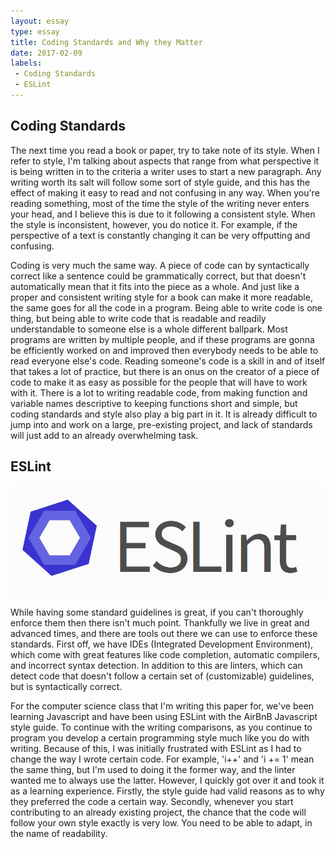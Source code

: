```yaml
---
layout: essay
type: essay
title: Coding Standards and Why they Matter
date: 2017-02-09
labels:
 - Coding Standards
 - ESLint
---
```


## Coding Standards

The next time you read a book or paper, try to take note of its style. When I refer to style, I'm talking about aspects that range from what perspective it is being written in to the criteria a writer uses to start a new paragraph. Any writing worth its salt will follow some sort of style guide, and this has the effect of making it easy to read and not confusing in any way. When you're reading something, most of the time the style of the writing never enters your head, and I believe this is due to it following a consistent style. When the style is inconsistent, however, you do notice it. For example, if the perspective of a text is constantly changing it can be very offputting and confusing.

Coding is very much the same way. A piece of code can by syntactically correct like a sentence could be grammatically correct, but that doesn't automatically mean that it fits into the piece as a whole. And just like a proper and consistent writing style for a book can make it more readable, the same goes for all the code in a program. Being able to write code is one thing, but being able to write code that is readable and readily understandable to someone else is a whole different ballpark. Most programs are written by multiple people, and if these programs are gonna be efficiently worked on and improved then everybody needs to be able to read everyone else's code. Reading someone's code is a skill in and of itself that takes a lot of practice, but there is an onus on the creator of a piece of code to make it as easy as possible for the people that will have to work with it. There is a lot to writing readable code, from making function and variable names descriptive to keeping functions short and simple, but coding standards and style also play a big part in it. It is already difficult to jump into and work on a large, pre-existing project, and lack of standards will just add to an already overwhelming task.

## ESLint

<img class="ui medium right spaced image" src="../images/eslint.png">

While having some standard guidelines is great, if you can't thoroughly enforce them then there isn't much point. Thankfully we live in great and advanced times, and there are tools out there we can use to enforce these standards. First off, we have IDEs (Integrated Development Environment), which come with great features like code completion, automatic compilers, and incorrect syntax detection. In addition to this are linters, which can detect code that doesn't follow a certain set of (customizable) guidelines, but is syntactically correct. 

For the computer science class that I'm writing this paper for, we've been learning Javascript and have been using ESLint with the AirBnB Javascript style guide. To continue with the writing comparisons, as you continue to program you develop a certain programming style much like you do with writing. Because of this, I was initially frustrated with ESLint as I had to change the way I wrote certain code. For example, 'i++' and 'i += 1' mean the same thing, but I'm used to doing it the former way, and the linter wanted me to always use the latter. However, I quickly got over it and took it as a learning experience. Firstly, the style guide had valid reasons as to why they preferred the code a certain way. Secondly, whenever you start contributing to an already existing project, the chance that the code will follow your own style exactly is very low. You need to be able to adapt, in the name of readability.